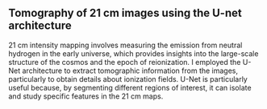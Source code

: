 ## Tomography of 21 cm images using the U-net architecture
21 cm intensity mapping involves measuring the emission from neutral hydrogen in the early universe, which provides insights into the large-scale structure of the cosmos and the epoch of reionization. I employed the U-Net architecture to extract tomographic information from the images, particularly to obtain details about ionization fields. U-Net is particularly useful because, by segmenting different regions of interest, it can isolate and study specific features in the 21 cm maps.
